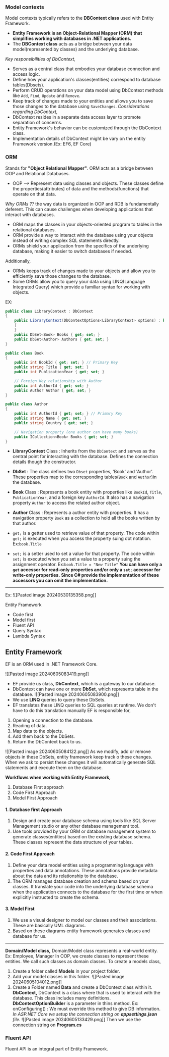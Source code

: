 ### Model contexts
Model contexts typically refers to the **DBContext class** used with Entity Framework. 
- **Entity Framework is an Object-Relational Mapper (ORM) that simplifies working with databases in .NET applications.**
- The **DBContext class** acts as a bridge between your data model(represented by classes) and the underlying database.

*Key responsibilities of DbContext,*
- Serves as a central class that embodies your database connection and access logic.
- Define how your application's classes(entities) correspond to database tables(Dbsets).
- Perform CRUD operations on your data model using DbContext methods like `Add`, `Find`, `Update` and `Remove`.
- Keep track of changes made to your entities and allows you to save those changes to the database using `SaveChanges`.
*Considerations regarding DbContext,*
- DbContext resides in a separate data access layer to promote separation of concerns. 
- Entity Framework's behavior can be customized through the DbContext class. 
- Implementation details of DbContext might be vary on the entity Framework version.(Ex: EF6, EF Core)

### ORM
Stands for **"Object Relational Mapper"**.
ORM acts as a bridge between OOP and Relational Databases.
- OOP --> Represent data using classes and objects. These classes define the properties(attributes) of data and the methods(functions) that operate on that data.

*Why ORMs ??*
the way data is organized in OOP and RDB is fundamentally deferent. 
This can cause challenges when developing applications that interact with databases. 
- ORM maps the classes in your objects-oriented program to tables in the relational databases. 
- ORM provide a way to interact with the database using your objects instead of writing complex SQL statements directly. 
- ORMs shield your application from the specifics of the underlying database, making it easier to switch databases if needed. 

Additionally, 
- ORMs keeps track of changes made to your objects and allow you to efficiently save those changes to the database.
- Some ORMs allow you to query your data using LINQ(Language Integrated Query) which provide a familiar syntax for working with objects. 


EX:
```c#
public class LibraryContext : DbContext
{
    public LibraryContext(DbContextOptions<LibraryContext> options) : base(options)
    {
    }
    public DbSet<Book> Books { get; set; }
    public DbSet<Author> Authors { get; set; }
}

public class Book
{
    public int BookId { get; set; } // Primary Key
    public string Title { get; set; }
    public int PublicationYear { get; set; }

    // Foreign Key relationship with Author
    public int AuthorId { get; set; }
    public Author Author { get; set; }
}

public class Author
{
    public int AuthorId { get; set; } // Primary Key
    public string Name { get; set; }
    public string Country { get; set; }

    // Navigation property (one author can have many books)
    public ICollection<Book> Books { get; set; }
}

```
- **LibraryContext** Class : Inherits from the `DbContext` and serves as the central  point for interacting with the database. Defines the connection details though the constructor. 
- **DbSet** : The class defines two `Dbset` properties, 'Book' and 'Author'. These properties map to the corresponding tables(`Book` and `Author`)in the database. 
- **Book** Class : Represents a book entity with properties like `BookId`, `Title`, `PublicationYear`, and a foreign key `AuthorId`. It also has a navigation property `Author` to access the related author object.
- **Author** Class : Represents a author entity with properties. It has a navigation property `Book` as a collection to hold all the books written by that author. 

- `get;` is a getter used to retrieve value of that property. 
	The code within `get;` is executed when you access the property suing dot notation.
	Ex:`book.Title`
- `set;` is a setter used to set a value for that property. 
	The code within `set;` is executed when you set a value to a property suing the assignment operator.
	Ex:`book.Title = "New Title"`
**You can have only a `get` accessor for read-only properties and/or only a `set;` accessor for write-only properties.**
**Since C# provide the implementation of these accessors you can omit the implementation.**

****
Ex:
![[Pasted image 20240530135358.png]]

Entity Framework
- Code first
- Model first
- Fluent API
- Query Syntax
- Lambda Syntax

## Entity Framework
EF is an ORM used in .NET Framework Core.

![[Pasted image 20240605083419.png]]
- EF provide us  class, **DbContext**, which is a gateway to  our database.
- DbContext can have one or more **DbSet**, which represents table in the database. 
![[Pasted image 20240605083900.png]]
- We use **LINQ** queries to query these DbSets. 
- EF translates these LINQ queries to SQL queries at runtime. We don't have to do this translation manually 
EF is responsible for,
1. Opening a connection to the database.
2. Reading of data.
3. Map data to the objects. 
4. Add them back to the DbSets.
5. Return the DbContext back to us.

![[Pasted image 20240605084122.png]]
As we modify, add or remove objects in these DbSets, entity framework keep track o these changes. When we ask to persist these changes it will automatically generate SQL statements and execute them on the database. 

**Workflows when working with Entity Framework,**
1. Database First approach
2. Code First Approach
3. Model First Approach
#### 1. Database first Approach
1. Design and create your database schema using tools like SQL Server Management studio or any other database management tool.
2. Use tools provided by your ORM or database management system to generate classes(entities) based on the existing database schema. These classes represent  the data structure of your tables. 
#### 2. Code First Approach
1. Define your data model entities using a programming language with properties and data annotations. These annotations provide metadata about the data and its relationship to the database. 
2. The ORM manages database creation and schema based on your classes. It translate your code into the underlying database schema when the application connects to the database for the first time or when explicitly instructed to create the schema.
#### 3. Model First
1. We use a visual designer to model our classes and their associations. These are basically UML diagrams. 
2. Based on these diagrams entity framework generates classes and database for us. 

****

**Domain/Model class,**
Domain/Model class represents a real-world entity. 
Ex: 
	Employee, Manager
	In OOP, we create classes to represent these entities. We call such classes as domain classes. 
To create a models class,
1. Create a folder called **Models** in your project folder. 
2. Add your model classes in this folder. 
	![[Pasted image 20240605104012.png]]
3. Create a Folder named **Data** and create a DbContext class within it. 
**DbContext,**
DbContext is a class where that is used to interact with the database. 
This class includes many definitions.  **DbContextOptionBuilder** is a parameter in thins method. 
Ex: 
	onConfiguring() : We must override this method to give DB information.
*In ASP.NET Core we setup the connection string on **appsettings.json** file.*
![[Pasted image 20240605133429.png]]
Then we use the connection string on **Program.cs**
### Fluent API
Fluent API is an integral part of Entity Framework. 
